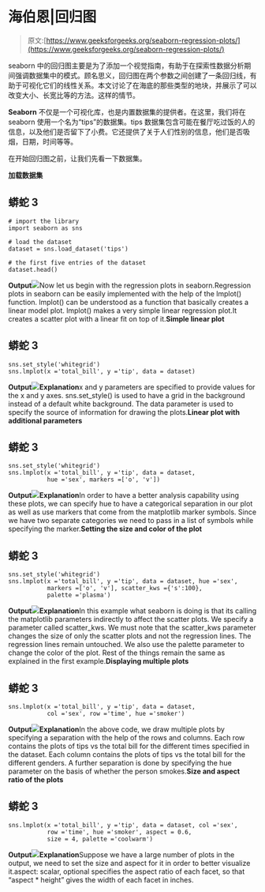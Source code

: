 # 海伯恩|回归图

> 原文:[https://www.geeksforgeeks.org/seaborn-regression-plots/](https://www.geeksforgeeks.org/seaborn-regression-plots/)

seaborn 中的回归图主要是为了添加一个视觉指南，有助于在探索性数据分析期间强调数据集中的模式。顾名思义，回归图在两个参数之间创建了一条回归线，有助于可视化它们的线性关系。本文讨论了在海底的那些类型的地块，并展示了可以改变大小、长宽比等的方法。这样的情节。

**Seaborn** 不仅是一个可视化库，也是内置数据集的提供者。在这里，我们将在 seaborn 使用一个名为“tips”的数据集。tips 数据集包含可能在餐厅吃过饭的人的信息，以及他们是否留下了小费。它还提供了关于人们性别的信息，他们是否吸烟，日期，时间等等。

在开始回归图之前，让我们先看一下数据集。

**加载数据集**

## 蟒蛇 3

```
# import the library
import seaborn as sns

# load the dataset
dataset = sns.load_dataset('tips')

# the first five entries of the dataset
dataset.head()
```

**Output**![](img/3d20b4d3ea04af489fa621dae0421887.png)Now let us begin with the regression plots in seaborn.Regression plots in seaborn can be easily implemented with the help of the lmplot() function. lmplot() can be understood as a function that basically creates a linear model plot. lmplot() makes a very simple linear regression plot.It creates a scatter plot with a linear fit on top of it.**Simple linear plot**

## 蟒蛇 3

```
sns.set_style('whitegrid')
sns.lmplot(x ='total_bill', y ='tip', data = dataset)
```

**Output**![](img/f59e8dbaacce419fff6c1ba13f84ced4.png)**Explanation**x and y parameters are specified to provide values for the x and y axes. sns.set_style() is used to have a grid in the background instead of a default white background. The data parameter is used to specify the source of information for drawing the plots.**Linear plot with additional parameters**

## 蟒蛇 3

```
sns.set_style('whitegrid')
sns.lmplot(x ='total_bill', y ='tip', data = dataset, 
           hue ='sex', markers =['o', 'v'])
```

**Output**![](img/0c1091ca77ff5e069a8796e6379d04e0.png)**Explanation**In order to have a better analysis capability using these plots, we can specify hue to have a categorical separation in our plot as well as use markers that come from the matplotlib marker symbols. Since we have two separate categories we need to pass in a list of symbols while specifying the marker.**Setting the size and color of the plot**

## 蟒蛇 3

```
sns.set_style('whitegrid')
sns.lmplot(x ='total_bill', y ='tip', data = dataset, hue ='sex', 
           markers =['o', 'v'], scatter_kws ={'s':100}, 
           palette ='plasma')
```

**Output**![](img/ef0779c5ecf1110be7394b7891719d3b.png)**Explanation**In this example what seaborn is doing is that its calling the matplotlib parameters indirectly to affect the scatter plots. We specify a parameter called scatter_kws. We must note that the scatter_kws parameter changes the size of only the scatter plots and not the regression lines. The regression lines remain untouched. We also use the palette parameter to change the color of the plot. Rest of the things remain the same as explained in the first example.**Displaying multiple plots**

## 蟒蛇 3

```
sns.lmplot(x ='total_bill', y ='tip', data = dataset, 
           col ='sex', row ='time', hue ='smoker')
```

**Output**![](img/de003270d8e241fcf4e0ae1321a25f4d.png)**Explanation**In the above code, we draw multiple plots by specifying a separation with the help of the rows and columns. Each row contains the plots of tips vs the total bill for the different times specified in the dataset. Each column contains the plots of tips vs the total bill for the different genders. A further separation is done by specifying the hue parameter on the basis of whether the person smokes.**Size and aspect ratio of the plots**

## 蟒蛇 3

```
sns.lmplot(x ='total_bill', y ='tip', data = dataset, col ='sex', 
           row ='time', hue ='smoker', aspect = 0.6, 
           size = 4, palette ='coolwarm')
```

**Output**![](img/dad62f011b0dba49ec3f99a71c5544c9.png)**Explanation**Suppose we have a large number of plots in the output, we need to set the size and aspect for it in order to better visualize it.aspect: scalar, optional specifies the aspect ratio of each facet, so that “aspect * height” gives the width of each facet in inches.